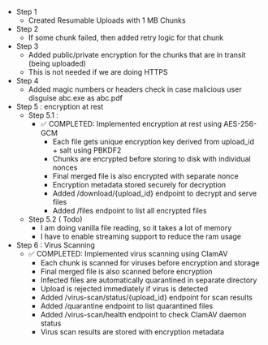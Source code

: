 - Step 1
  - Created Resumable Uploads with 1 MB Chunks
- Step 2
  - If some chunk failed, then added retry logic for that chunk
- Step 3
  - Added public/private encryption for the chunks that are in transit (being uploaded)
  - This is not needed if we are doing HTTPS
- Step 4
  - Added magic numbers or headers check in case malicious user disguise abc.exe as abc.pdf
- Step 5 : encryption at rest
  - Step 5.1 :
    - ✅ COMPLETED: Implemented encryption at rest using AES-256-GCM
      - Each file gets unique encryption key derived from upload_id + salt using PBKDF2
      - Chunks are encrypted before storing to disk with individual nonces
      - Final merged file is also encrypted with separate nonce
      - Encryption metadata stored securely for decryption
      - Added /download/{upload_id} endpoint to decrypt and serve files
      - Added /files endpoint to list all encrypted files
  - Step 5.2 ( Todo)
    - I am doing vanilla file reading, so it takes a lot of memory
    - I have to enable streaming support to reduce the ram usage
- Step 6 : Virus Scanning
  - ✅ COMPLETED: Implemented virus scanning using ClamAV
    - Each chunk is scanned for viruses before encryption and storage
    - Final merged file is also scanned before encryption
    - Infected files are automatically quarantined in separate directory
    - Upload is rejected immediately if virus is detected
    - Added /virus-scan/status/{upload_id} endpoint for scan results
    - Added /quarantine endpoint to list quarantined files
    - Added /virus-scan/health endpoint to check ClamAV daemon status
    - Virus scan results are stored with encryption metadata